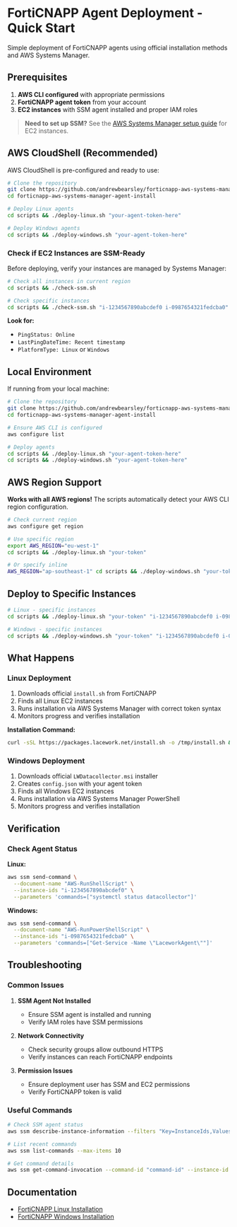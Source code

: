 # FortiCNAPP Agent Deployment - Quick Start

Simple deployment of FortiCNAPP agents using official installation methods and AWS Systems Manager.

## Prerequisites

1. **AWS CLI configured** with appropriate permissions
2. **FortiCNAPP agent token** from your account
3. **EC2 instances** with SSM agent installed and proper IAM roles

> **Need to set up SSM?** See the [AWS Systems Manager setup guide](https://docs.aws.amazon.com/systems-manager/latest/userguide/setup.html) for EC2 instances.

## AWS CloudShell (Recommended)

AWS CloudShell is pre-configured and ready to use:

```bash
# Clone the repository
git clone https://github.com/andrewbearsley/forticnapp-aws-systems-manager-agent-install.git
cd forticnapp-aws-systems-manager-agent-install

# Deploy Linux agents
cd scripts && ./deploy-linux.sh "your-agent-token-here"

# Deploy Windows agents  
cd scripts && ./deploy-windows.sh "your-agent-token-here"
```

### Check if EC2 Instances are SSM-Ready

Before deploying, verify your instances are managed by Systems Manager:

```bash
# Check all instances in current region
cd scripts && ./check-ssm.sh

# Check specific instances
cd scripts && ./check-ssm.sh "i-1234567890abcdef0 i-0987654321fedcba0"
```

**Look for:**
- `PingStatus: Online` 
- `LastPingDateTime: Recent timestamp`
- `PlatformType: Linux` or `Windows`

## Local Environment

If running from your local machine:

```bash
# Clone the repository
git clone https://github.com/andrewbearsley/forticnapp-aws-systems-manager-agent-install.git
cd forticnapp-aws-systems-manager-agent-install

# Ensure AWS CLI is configured
aws configure list

# Deploy agents
cd scripts && ./deploy-linux.sh "your-agent-token-here"
cd scripts && ./deploy-windows.sh "your-agent-token-here"
```

## AWS Region Support

**Works with all AWS regions!** The scripts automatically detect your AWS CLI region configuration.

```bash
# Check current region
aws configure get region

# Use specific region
export AWS_REGION="eu-west-1"
cd scripts && ./deploy-linux.sh "your-token"

# Or specify inline
AWS_REGION="ap-southeast-1" cd scripts && ./deploy-windows.sh "your-token"
```

## Deploy to Specific Instances

```bash
# Linux - specific instances
cd scripts && ./deploy-linux.sh "your-token" "i-1234567890abcdef0 i-0987654321fedcba0"

# Windows - specific instances
cd scripts && ./deploy-windows.sh "your-token" "i-1234567890abcdef0 i-0987654321fedcba0"
```

## What Happens

### Linux Deployment
1. Downloads official `install.sh` from FortiCNAPP
2. Finds all Linux EC2 instances
3. Runs installation via AWS Systems Manager with correct token syntax
4. Monitors progress and verifies installation

**Installation Command:**
```bash
curl -sSL https://packages.lacework.net/install.sh -o /tmp/install.sh && sudo bash /tmp/install.sh YOUR_TOKEN
```

### Windows Deployment
1. Downloads official `LWDatacollector.msi` installer
2. Creates `config.json` with your agent token
3. Finds all Windows EC2 instances
4. Runs installation via AWS Systems Manager PowerShell
5. Monitors progress and verifies installation

## Verification

### Check Agent Status

**Linux:**
```bash
aws ssm send-command \
  --document-name "AWS-RunShellScript" \
  --instance-ids "i-1234567890abcdef0" \
  --parameters 'commands=["systemctl status datacollector"]'
```

**Windows:**
```bash
aws ssm send-command \
  --document-name "AWS-RunPowerShellScript" \
  --instance-ids "i-0987654321fedcba0" \
  --parameters 'commands=["Get-Service -Name \"LaceworkAgent\""]'
```

## Troubleshooting

### Common Issues

1. **SSM Agent Not Installed**
   - Ensure SSM agent is installed and running
   - Verify IAM roles have SSM permissions

2. **Network Connectivity**
   - Check security groups allow outbound HTTPS
   - Verify instances can reach FortiCNAPP endpoints

3. **Permission Issues**
   - Ensure deployment user has SSM and EC2 permissions
   - Verify FortiCNAPP token is valid

### Useful Commands

```bash
# Check SSM agent status
aws ssm describe-instance-information --filters "Key=InstanceIds,Values=i-1234567890abcdef0"

# List recent commands
aws ssm list-commands --max-items 10

# Get command details
aws ssm get-command-invocation --command-id "command-id" --instance-id "i-1234567890abcdef0"
```

## Documentation

- [FortiCNAPP Linux Installation](https://docs.fortinet.com/document/forticnapp/latest/administration-guide/538940/installing-using-the-install-sh-script)
- [FortiCNAPP Windows Installation](https://docs.fortinet.com/document/forticnapp/latest/administration-guide/902600/windows-agent-installation-prerequisites)

